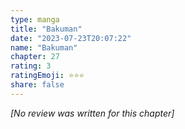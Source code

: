 ```yaml
---
type: manga
title: "Bakuman"
date: "2023-07-23T20:07:22"
name: "Bakuman"
chapter: 27
rating: 3
ratingEmoji: ⭐️⭐️⭐️
share: false
---
```


*[No review was written for this chapter]*
